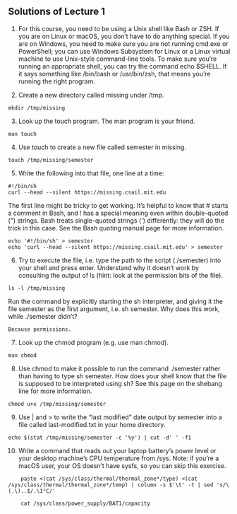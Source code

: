 ## Solutions of Lecture 1

1. For this course, you need to be using a Unix shell like Bash or ZSH. If you are on Linux or macOS, you don’t have to do anything special. If you are on Windows, you need to make sure you are not running cmd.exe or PowerShell; you can use Windows Subsystem for Linux or a Linux virtual machine to use Unix-style command-line tools. To make sure you’re running an appropriate shell, you can try the command echo $SHELL. If it says something like /bin/bash or /usr/bin/zsh, that means you’re running the right program.

2. Create a new directory called missing under /tmp.

```
mkdir /tmp/missing
```

3. Look up the touch program. The man program is your friend.

```
man touch
```

4. Use touch to create a new file called semester in missing.

```
touch /tmp/missing/semester
```

5. Write the following into that file, one line at a time:

```
#!/bin/sh
curl --head --silent https://missing.csail.mit.edu
```

The first line might be tricky to get working. It’s helpful to know that # starts a comment in Bash, and ! has a special meaning even within double-quoted (") strings. Bash treats single-quoted strings (') differently: they will do the trick in this case. See the Bash quoting manual page for more information.

```
echo '#!/bin/sh' > semester
echo 'curl --head --silent https://missing.csail.mit.edu' > semester
```

6. Try to execute the file, i.e. type the path to the script (./semester) into your shell and press enter. Understand why it doesn’t work by consulting the output of ls (hint: look at the permission bits of the file). 

```
ls -l /tmp/missing 
```

Run the command by explicitly starting the sh interpreter, and giving it the file semester as the first argument, i.e. sh semester. Why does this work, while ./semester didn’t?


```	
Because permissions.
```

7. Look up the chmod program (e.g. use man chmod).

```
man chmod
```

8. Use chmod to make it possible to run the command ./semester rather than having to type sh semester. How does your shell know that the file is supposed to be interpreted using sh? See this page on the shebang line for more information.

```
chmod u+x /tmp/missing/semester 
```

9. Use | and > to write the “last modified” date output by semester into a file called last-modified.txt in your home directory.

```
echo $(stat /tmp/missing/semester -c '%y') | cut -d' ' -f1
```


10. Write a command that reads out your laptop battery’s power level or your desktop machine’s CPU temperature from /sys. Note: if you’re a macOS user, your OS doesn’t have sysfs, so you can skip this exercise.

```
	paste <(cat /sys/class/thermal/thermal_zone*/type) <(cat /sys/class/thermal/thermal_zone*/temp) | column -s $'\t' -t | sed 's/\(.\)..$/.\1°C/'
	
	cat /sys/class/power_supply/BAT1/capacity
```
